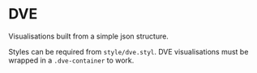 # DVE

Visualisations built from a simple json structure.

Styles can be required from `style/dve.styl`. DVE visualisations must be wrapped in a `.dve-container` to work.


